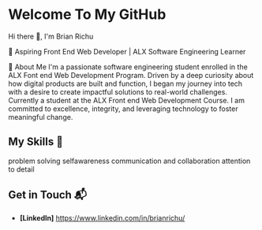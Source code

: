 # Welcome To My GitHub

Hi there 👋, I'm Brian Richu

🚀 Aspiring Front End Web Developer | ALX Software Engineering Learner

🌟 About Me
I'm a passionate software engineering student enrolled in the ALX Font end Web Development Program.
Driven by a deep curiosity about how digital products are built and function, I began my journey into tech with a desire to create impactful solutions to real-world challenges. Currently a student at the ALX Front end Web Development Course. I am committed to excellence, integrity, and leveraging technology to foster meaningful change.

## My Skills 🧠

problem solving
selfawareness
communication and collaboration
attention to detail

## Get in Touch 📬

- **[LinkedIn]** https://www.linkedin.com/in/brianrichu/

